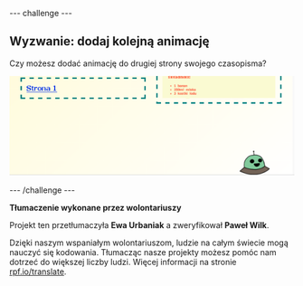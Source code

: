 --- challenge ---

## Wyzwanie: dodaj kolejną animację

Czy możesz dodać animację do drugiej strony swojego czasopisma?

![zrzut ekranu](images/magazine-animation-challenge.png)

--- /challenge ---


**Tłumaczenie wykonane przez wolontariuszy**

Projekt ten przetłumaczyła **Ewa Urbaniak** a zweryfikował **Paweł Wilk**.

Dzięki naszym wspaniałym wolontariuszom, ludzie na całym świecie mogą nauczyć się kodowania. Tłumacząc nasze projekty możesz pomóc nam dotrzeć do większej liczby ludzi. Więcej informacji na stronie [rpf.io/translate](https://rpf.io/translate).